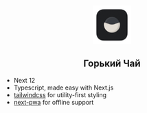 <p align="center">
	<img alt="Горький Чай" src="public/images/icon-512.png" width="90">
	<h2 align="center">Горький Чай</h2>
</p>

- Next 12
- Typescript, made easy with Next.js
- [tailwindcss](https://github.com/tailwindlabs/tailwindcss) for utility-first styling
- [next-pwa](https://github.com/shadowwalker/next-pwa) for offline support
